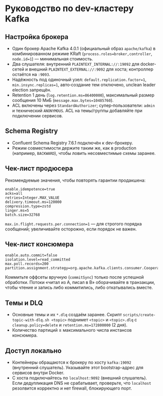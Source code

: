 # Руководство по dev-кластеру Kafka

## Настройка брокера
- Один брокер Apache Kafka 4.0.1 (официальный образ `apache/kafka`) в комбинированном режиме KRaft (`process.roles=broker,controller`, `node.id=1`) — минимальная стоимость.
- Два слушателя: внутренний `PLAINTEXT_INTERNAL://:19092` для docker-сетей и внешний `PLAINTEXT_EXTERNAL://:9092` для хоста; контроллер остаётся на `:9093`.
- Надёжность под одиночный узел: `default.replication.factor=1`, `min.insync.replicas=1`, авто‑создание тем отключено, unclean leader election запрещён.
- Retention 1 день (`log.retention.ms=86400000`), максимальный размер сообщения 10 МиБ (`message.max.bytes=10485760`).
- ACL включены через `StandardAuthorizer`; супер‑пользователи: `admin` и технический `ANONYMOUS`. ACL на темы/группы добавляйте при подключении сервисов.

## Schema Registry
- Confluent Schema Registry 7.6.1 подключён к dev-брокеру.
- Режим совместимости держите таким же, как в production (например, `BACKWARD`), чтобы ловить несовместимые схемы заранее.

## Чек-лист продюсера
Рекомендуемые значения, чтобы повторять гарантии продакшена:

```properties
enable.idempotence=true
acks=all
retries=Integer.MAX_VALUE
delivery.timeout.ms=120000
compression.type=zstd
linger.ms=5
batch.size=32768
```

`max.in.flight.requests.per.connection=1` — для строгого порядка сообщений; увеличивайте осторожно, если порядок не важен.

## Чек-лист консюмера

```properties
enable.auto.commit=false
isolation.level=read_committed
max.poll.records=200
partition.assignment.strategy=org.apache.kafka.clients.consumer.CooperativeStickyAssignor
```

Коммитьте оффсеты вручную (`commitSync`) только после успешной обработки. Потоки «читал из A, писал в B» оборачивайте в транзакции, чтобы чтение и запись либо коммитились, либо откатывались вместе.

## Темы и DLQ
- Основные темы и их `*.dlq` создаём заранее. Скрипт `scripts/create-topic-with-dlq.sh <topic>` поднимет `<topic>` и `<topic>.dlq` с `cleanup.policy=delete` и `retention.ms=172800000` (2 дня).
- Количество партиций ≥ максимального числа инстансов консюмера.

## Доступ локально
- Контейнеры обращаются к брокеру по хосту `kafka:19092` (внутренний слушатель). Указывайте этот bootstrap-адрес для сервисов внутри Docker.
- С хоста подключайтесь по `localhost:9092` (внешний слушатель). Если дедупликация DNS не срабатывает, проверьте, что `localhost` резолвится корректно и нет firewall, блокирующего порт.
